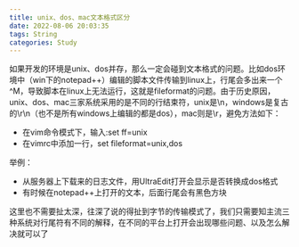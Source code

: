 ```yaml
---
title: unix、dos、mac文本格式区分
date: 2022-08-06 20:03:35
tags: String
categories: Study
---
```


<!-- more -->

如果开发的环境是unix、dos并存，那么一定会碰到文本格式的问题。比如dos环境中（win下的notepad++）编辑的脚本文件传输到linux上，行尾会多出来一个^M，导致脚本在linux上无法运行，这就是fileformat的问题。由于历史原因，unix、dos、mac三家系统采用的是不同的行结束符，unix是\n，windows是复古的\r\n（也不是所有windows上编辑的都是dos），mac则是\r，避免方法如下：

- 在vim命令模式下，输入:set ff=unix
- 在vimrc中添加一行，set fileformat=unix,dos

举例：

- 从服务器上下载来的日志文件，用UltraEdit打开会显示是否转换成dos格式
- 有时候在notepad++上打开的文本，后面行尾会有黑色方块

 这里也不需要扯太深，往深了说的得扯到字节的传输模式了，我们只需要知主流三种系统对行尾符有不同的解释，在不同的平台上打开会出现哪些问题、以及怎么解决就可以了
